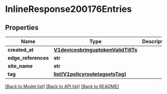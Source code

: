 # InlineResponse200176Entries

## Properties
Name | Type | Description | Notes
------------ | ------------- | ------------- | -------------
**created_at** | [**V1devicesbringuptokenValidTillTs**](V1devicesbringuptokenValidTillTs.md) |  | [optional] 
**edge_references** | **str** |  | [optional] 
**site_name** | **str** |  | [optional] 
**tag** | [**list[V1policyroutetagsetsTag]**](V1policyroutetagsetsTag.md) |  | [optional] 

[[Back to Model list]](../README.md#documentation-for-models) [[Back to API list]](../README.md#documentation-for-api-endpoints) [[Back to README]](../README.md)

